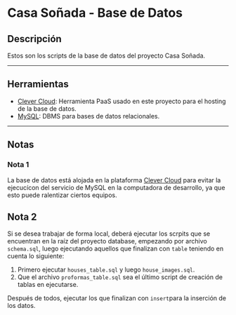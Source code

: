 # Casa Soñada - Base de Datos

## Descripción

Estos son los scripts de la base de datos del proyecto Casa Soñada.

---

## Herramientas

- [Clever Cloud](https://www.clever-cloud.com/): Herramienta PaaS usado en este proyecto para el hosting de la base de datos.
- [MySQL](https://www.mysql.com/): DBMS para bases de datos relacionales.

---

## Notas

### Nota 1

La base de datos está alojada en la plataforma [Clever Cloud](https://www.clever-cloud.com/) para evitar la ejecucícon del servicio de MySQL en la computadora de desarrollo, ya que esto puede ralentizar ciertos equipos.

## Nota 2

Si se desea trabajar de forma local, deberá ejecutar los scrpits que se encuentran en la raíz del proyecto database, empezando por archivo `schema.sql`, luego ejecutando aquellos que finalizan con `table` teniendo en cuenta lo siguiente:

1. Primero ejecutar `houses_table.sql` y luego `house_images.sql`.
2. Que el archivo `proformas_table.sql` sea el último script de creación de tablas en ejecutarse.

Después de todos, ejecutar los que finalizan con `insert`para la inserción de los datos.
